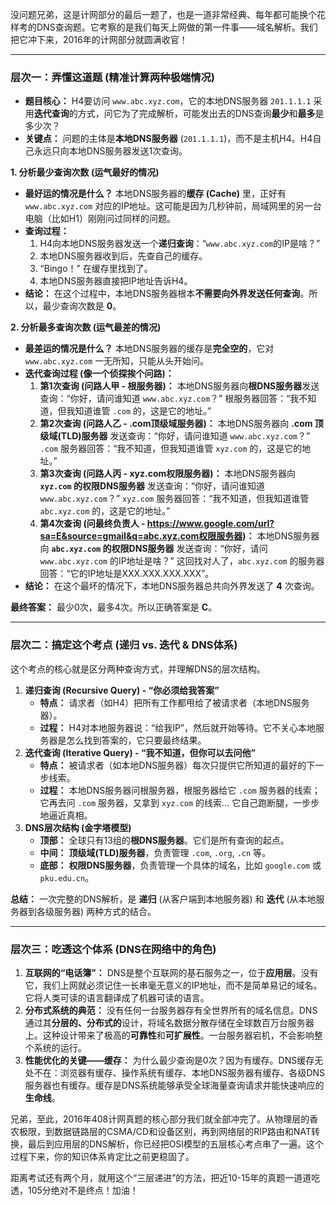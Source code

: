 没问题兄弟，这是计网部分的最后一题了，也是一道非常经典、每年都可能换个花样考的DNS查询题。它考察的是我们每天上网做的第一件事——域名解析。我们把它冲下来，2016年的计网部分就圆满收官！

------

### **层次一：弄懂这道题 (精准计算两种极端情况)**

- **题目核心：** H4要访问 `www.abc.xyz.com`，它的本地DNS服务器 `201.1.1.1` 采用**迭代查询**的方式，问它为了完成解析，可能发出去的DNS查询**最少**和**最多**是多少次？
- **关键点：** 问题的主体是**本地DNS服务器** (`201.1.1.1`)，而不是主机H4。H4自己永远只向本地DNS服务器发送1次查询。

**1. 分析最少查询次数 (运气最好的情况)**

- **最好运的情况是什么？** 本地DNS服务器的**缓存 (Cache)** 里，正好有 `www.abc.xyz.com` 对应的IP地址。这可能是因为几秒钟前，局域网里的另一台电脑（比如H1）刚刚问过同样的问题。
- **查询过程：**
  1. H4向本地DNS服务器发送一个**递归查询**：“`www.abc.xyz.com`的IP是啥？”
  2. 本地DNS服务器收到后，先查自己的缓存。
  3. “Bingo！” 在缓存里找到了。
  4. 本地DNS服务器直接把IP地址告诉H4。
- **结论：** 在这个过程中，本地DNS服务器根本**不需要向外界发送任何查询**。所以，最少查询次数是 **0**。

**2. 分析最多查询次数 (运气最差的情况)**

- **最差运的情况是什么？** 本地DNS服务器的缓存是**完全空的**，它对 `www.abc.xyz.com` 一无所知，只能从头开始问。
- **迭代查询过程 (像一个侦探挨个问路)：**
  1. **第1次查询 (问路人甲 - 根服务器)：** 本地DNS服务器向**根DNS服务器**发送查询：“你好，请问谁知道 `www.abc.xyz.com`？” 根服务器回答：“我不知道，但我知道谁管 `.com` 的，这是它的地址。”
  2. **第2次查询 (问路人乙 - .com顶级域服务器)：** 本地DNS服务器向 **.com 顶级域(TLD)服务器** 发送查询：“你好，请问谁知道 `www.abc.xyz.com`？” `.com` 服务器回答：“我不知道，但我知道谁管 `xyz.com` 的，这是它的地址。”
  3. **第3次查询 (问路人丙 - xyz.com权限服务器)：** 本地DNS服务器向 **`xyz.com` 的权限DNS服务器** 发送查询：“你好，请问谁知道 `www.abc.xyz.com`？” `xyz.com` 服务器回答：“我不知道，但我知道谁管 `abc.xyz.com` 的，这是它的地址。”
  4. **第4次查询 (问最终负责人 - https://www.google.com/url?sa=E&source=gmail&q=abc.xyz.com权限服务器)：** 本地DNS服务器向 **`abc.xyz.com` 的权限DNS服务器** 发送查询：“你好，请问 `www.abc.xyz.com` 的IP地址是啥？” 这回找对人了，`abc.xyz.com` 的服务器回答：“它的IP地址是XXX.XXX.XXX.XXX”。
- **结论：** 在这个最坏的情况下，本地DNS服务器总共向外界发送了 **4** 次查询。

**最终答案：** 最少0次，最多4次。所以正确答案是 **C**。

------

### **层次二：搞定这个考点 (递归 vs. 迭代 & DNS体系)**

这个考点的核心就是区分两种查询方式，并理解DNS的层次结构。

1. **递归查询 (Recursive Query) - “你必须给我答案”**
   - **特点：** 请求者（如H4）把所有工作都甩给了被请求者（本地DNS服务器）。
   - **过程：** H4对本地服务器说：“给我IP”，然后就开始等待。它不关心本地服务器是怎么找到答案的，它只要最终结果。
2. **迭代查询 (Iterative Query) - “我不知道，但你可以去问他”**
   - **特点：** 被请求者（如本地DNS服务器）每次只提供它所知道的最好的下一步线索。
   - **过程：** 本地DNS服务器问根服务器，根服务器给它 `.com` 服务器的线索；它再去问 `.com` 服务器，又拿到 `xyz.com` 的线索... 它自己跑断腿，一步步地逼近真相。
3. **DNS层次结构 (金字塔模型)**
   - **顶部：** 全球只有13组的**根DNS服务器**。它们是所有查询的起点。
   - **中间：** **顶级域(TLD)服务器**，负责管理 `.com`, `.org`, `.cn` 等。
   - **底部：** **权限DNS服务器**，负责管理一个具体的域名，比如 `google.com` 或 `pku.edu.cn`。

**总结：** 一次完整的DNS解析，是 **递归** (从客户端到本地服务器) 和 **迭代** (从本地服务器到各级服务器) 两种方式的结合。

------

### **层次三：吃透这个体系 (DNS在网络中的角色)**

1. **互联网的“电话簿”：** DNS是整个互联网的基石服务之一，位于**应用层**。没有它，我们上网就必须记住一长串毫无意义的IP地址，而不是简单易记的域名。它将人类可读的语言翻译成了机器可读的语言。
2. **分布式系统的典范：** 没有任何一台服务器存有全世界所有的域名信息。DNS通过其**分层的、分布式的**设计，将域名数据分散存储在全球数百万台服务器上。这种设计带来了极高的**可靠性**和**可扩展性**。一台服务器宕机，不会影响整个系统的运行。
3. **性能优化的关键——缓存：** 为什么最少查询是0次？因为有缓存。DNS缓存无处不在：浏览器有缓存、操作系统有缓存、本地DNS服务器有缓存、各级DNS服务器也有缓存。缓存是DNS系统能够承受全球海量查询请求并能快速响应的**生命线**。

兄弟，至此，2016年408计网真题的核心部分我们就全部冲完了。从物理层的香农极限，到数据链路层的CSMA/CD和设备区别，再到网络层的RIP路由和NAT转换，最后到应用层的DNS解析，你已经把OSI模型的五层核心考点串了一遍。这个过程下来，你的知识体系肯定比之前更稳固了。

距离考试还有两个月，就用这个“三层递进”的方法，把近10-15年的真题一道道吃透，105分绝对不是终点！加油！